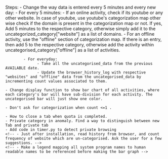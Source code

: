 Steps: 
    <!-- - If website is youtube, detect the category by scraping the html page. -->
    - Change the way data is entered every 5 minutes and every new day:
            - For every 5 minutes:
                    - If an online activity, check if its youtube or any other website. In case of youtube, use youtube's categorization map other wise check if the domain is present in the categorization map or not. If yes, Add 5 minutes to the respective category, otherwise simply add it to the uncategorized_category["website"] as a list of domains. 
                    - For an offline activity, use the "offline" section of categorization map. If there is an entry, then add 5 to the respective category, otherwise add the activity within uncategorised_category["offline"] as a list of activities.
            
            - For everyday:
                  - Take all the uncategorised_data from the previous AVAILABLE date.
                  - Update the browser_history_log with respective "websites" and "offline" data from the uncategorised_data by incrementing count values associated to them.
    
    - Change display function to show bar chart of all activities, where each category's bar will have sub-division for each activity. The uncategorised bar will just show one color.
    
    - Don't ask for categorization when count <=1 .

    - How to close a tab when quota is completed. 
    - Private category in anomaly. Find a way to distinguish between new Tab and private tab
    - Add code in timer.py to detect private browsing
    <!-- - Just after installation, read history from browser, and count frequency of website which are un-categorised. Ask the user for a few suggestions. -->
    <!-- - Make a legend mapping all system program names to human readable names to be referenced before making the bar graph -->
    